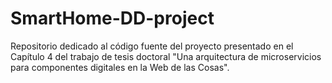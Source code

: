 # SmartHome-DD-project
Repositorio dedicado al código fuente del proyecto presentado en el Capítulo 4 del trabajo de tesis doctoral "Una arquitectura de microservicios para componentes digitales en la Web de las Cosas".
